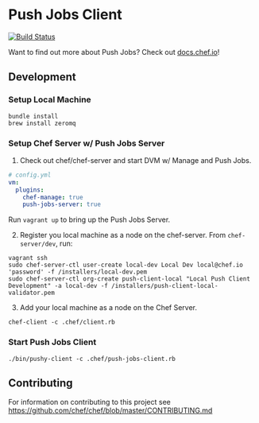 # Push Jobs Client

[![Build Status](https://travis-ci.org/chef/opscode-pushy-client.svg?branch=master)](https://travis-ci.org/chef/opscode-pushy-client)

Want to find out more about Push Jobs? Check out [docs.chef.io](https://docs.chef.io/push_jobs.html)!

## Development
### Setup Local Machine

    bundle install
    brew install zeromq

### Setup Chef Server w/ Push Jobs Server
1. Check out chef/chef-server and start DVM w/ Manage and Push Jobs.
```yaml
# config.yml
vm:
  plugins:
    chef-manage: true
    push-jobs-server: true
```
Run `vagrant up` to bring up the Push Jobs Server.

2. Register you local machine as a node on the chef-server. From `chef-server/dev`, run:
```shell
vagrant ssh
sudo chef-server-ctl user-create local-dev Local Dev local@chef.io 'password' -f /installers/local-dev.pem
sudo chef-server-ctl org-create push-client-local "Local Push Client Development" -a local-dev -f /installers/push-client-local-validator.pem
```

3. Add your local machine as a node on the Chef Server.
```shell
chef-client -c .chef/client.rb
```

### Start Push Jobs Client
```shell
./bin/pushy-client -c .chef/push-jobs-client.rb
```

## Contributing

For information on contributing to this project see <https://github.com/chef/chef/blob/master/CONTRIBUTING.md>
